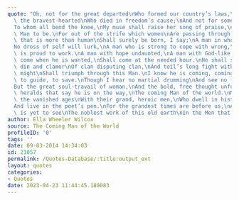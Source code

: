 ```yaml
---
quote: "Oh, not for the great departed\nWho formed our country’s laws,\nAnd not for\
  \ the bravest-hearted\nWho died in freedom’s cause;\nAnd not for some living hero,\n\
  To whom all bend the knee,\nMy muse shall raise her song of praise,\nBut for the\
  \ Man to be.\nFor out of the strife which women\nAre passing through today,\nA man\
  \ that is more than human\nShall surely be born, I say;\nA man in whose pure spirit\n\
  No dross of self will lurk,\nA man who is strong to cope with wrong,\nA Man who\
  \ is proud to work.\nA man with hope undaunted,\nA man with God-like power,\nShall\
  \ come when he is wanted,\nShall come at the needed hour.\nHe shall silence the\
  \ din and clamor\nOf clan disputing clan,\nAnd toil’s long fight with purse-proud\
  \ might\nShall triumph through this Man.\nI know he is coming, coming,\nTo help,\
  \ to guide, to save.\nThough I hear no martial drumming\nAnd see no flags that wave.\n\
  But the great soul-travail of woman,\nAnd the bold, free thought unfurled,\nAnd\
  \ heralds that say he is on the way,\nThe coming Man of the world.\nMourn not for\
  \ the vanished ages\nWith their grand, heroic men,\nWho dwell in history’s pages\n\
  And live in the poet’s pen.\nFor the grandest times are before us,\nAnd the world\
  \ is yet to see\nThe noblest work of this old earth\nIn the Men that are to be."
author: Ella Wheeler Wilcox
source: The Coming Man of the World
profileID: '0'
tags: ''
date: 09-03-2014 14:34:03
id: 21057
permalink: /Quotes-Database/:title:output_ext
layout: quotes
categories:
- Quotes
date: 2023-04-23 11:44:45.180083
---
```

